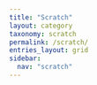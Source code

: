 ```yaml
---
title: "Scratch"
layout: category
taxonomy: scratch
permalink: /scratch/
entries_layout: grid
sidebar:
  nav: "scratch"
---
```

